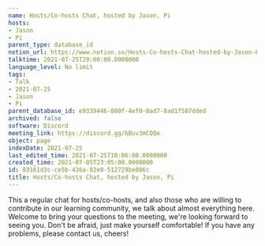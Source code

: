 ```yaml
---
name: Hosts/Co-hosts Chat, hosted by Jason, Pi
hosts:
- Jason
- Pi
parent_type: database_id
notion_url: https://www.notion.so/Hosts-Co-hosts-Chat-hosted-by-Jason-Pi-03161d3cce5b436a82e0512729be806c
talktime: 2021-07-25T20:00:00.0000000
language_level: No limit
tags:
- Talk
- 2021-07-25
- Jason
- Pi
parent_database_id: e9339446-880f-4ef0-8ad7-8ad1f507dded
archived: false
software: Discord
meeting_link: https://discord.gg/bBuv3mCQQe
object: page
indexDate: 2021-07-25
last_edited_time: 2021-07-25T10:06:00.0000000
created_time: 2021-07-05T23:05:00.0000000
id: 03161d3c-ce5b-436a-82e0-512729be806c
title: Hosts/Co-hosts Chat, hosted by Jason, Pi
---
```







This a regular chat for hosts/co-hosts, and also those who are willing to contribute in our learning community, we talk about almost everything here. Welcome to bring your questions to the meeting, we're looking forward to seeing you. Don't be afraid, just make yourself comfortable!
If you have any problems, please contact us, cheers!




